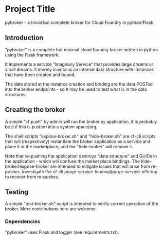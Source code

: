 # Project Title
pybroker - a trivial but complete broker for Cloud Foundry in python/Flask

## Introduction

"pybroker" is a complete but minimal cloud foundry broker written in
python using the Flask framework.

It implements a service "Imaginary Service" that provides large dreams
or small dreams.  It merely maintains an internal data structure with
instances that have been created and bound.

The data stored at the instance creation and binding are the data
POSTed into the broker endpoints - so it may be used to test what is
in the data structures.

## Creating the broker
A simple "cf push" by admin will run the broker.py application, it is
probably best if this is pushed into a system space/org.

The shell scripts "expose-broker.sh" and "hide-broker.sh" are cf-cli
scripts that will (respectively) instantiate the broker application as
a service and place it in the marketplace, and the "hide-broker" will
remove it.

Note that re-pushing the application destroys "data structure" and
GUIDs in the application - which will confuse the market place
bindings.  The hide-broker/expose-broker are intended to mitigate
issues that will arise from re-pushes.  Investigate the cf-cli
purge-service-binding/purge-service-offering to recover from
re-pushes.

## Testing
A simple "test-broker.sh" script is intended to verify correct
operation of the broker.  More contributions here are welcome.

### Dependencies

"pybroker" uses Flask and logger (see requirements.txt).
